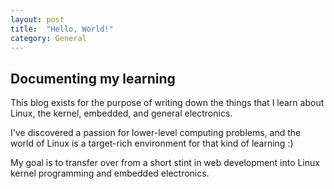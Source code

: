 ```yaml
---
layout: post
title:  "Hello, World!"
category: General
---
```


## Documenting my learning

This blog exists for the purpose of writing down the things that I learn about Linux, the kernel, embedded, and general electronics.

I've discovered a passion for lower-level computing problems, and the world of Linux is a target-rich environment for that kind of learning :)

My goal is to transfer over from a short stint in web development into Linux kernel programming and embedded electronics.
